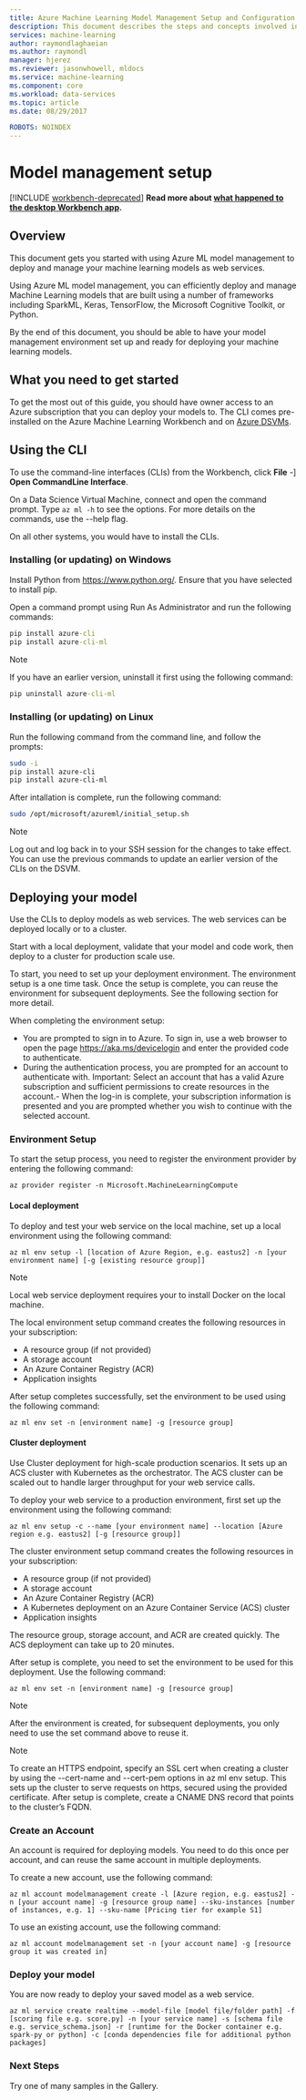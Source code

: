 ```yaml
---
title: Azure Machine Learning Model Management Setup and Configuration | Microsoft Docs
description: This document describes the steps and concepts involved in setting up and configuring Model Management in Azure Machine Learning.
services: machine-learning
author: raymondlaghaeian
ms.author: raymondl
manager: hjerez
ms.reviewer: jasonwhowell, mldocs
ms.service: machine-learning
ms.component: core
ms.workload: data-services
ms.topic: article
ms.date: 08/29/2017

ROBOTS: NOINDEX
---
```

# Model management setup

[!INCLUDE [workbench-deprecated](../../../includes/aml-deprecating-preview-2017.md)] **Read more about [what happened to the desktop Workbench app](../service/overview-what-happened-to-workbench.md).**



## Overview
This document gets you started with using Azure ML model management to deploy and manage your machine learning models as web services. 

Using Azure ML model management, you can efficiently deploy and manage Machine Learning models that are built using a number of frameworks including SparkML, Keras, TensorFlow, the Microsoft Cognitive Toolkit, or Python. 

By the end of this document, you should be able to have your model management environment set up and ready for deploying your machine learning models.

## What you need to get started
To get the most out of this guide, you should have owner access to an Azure subscription that you can deploy your models to.
The CLI comes pre-installed on the Azure Machine Learning Workbench and on [Azure DSVMs](https://docs.microsoft.com/azure/machine-learning/machine-learning-data-science-virtual-machine-overview).

## Using the CLI
To use the command-line interfaces (CLIs) from the Workbench, click **File** -] **Open CommandLine Interface**. 

On a Data Science Virtual Machine, connect and open the command prompt. Type `az ml -h` to see the options. For more details on the commands, use the --help flag.

On all other systems, you would have to install the CLIs.

### Installing (or updating) on Windows

Install Python from https://www.python.org/. Ensure that you have selected to install pip.

Open a command prompt using Run As Administrator and run the following commands:

```cmd
pip install azure-cli
pip install azure-cli-ml
```
 
>[!NOTE]
>If you have an earlier version, uninstall it first using the following command:
>

```cmd
pip uninstall azure-cli-ml
```

### Installing (or updating) on Linux
Run the following command from the command line, and follow the prompts:

```bash
sudo -i
pip install azure-cli
pip install azure-cli-ml
```

After intallation is complete, run the following command:

```bash
sudo /opt/microsoft/azureml/initial_setup.sh
```

>[!NOTE]
>Log out and log back in to your SSH session for the changes to take effect.
>You can use the previous commands to update an earlier version of the CLIs on the DSVM.
>

## Deploying your model
Use the CLIs to deploy models as web services. The web services can be deployed locally or to a cluster.

Start with a local deployment, validate that your model and code work, then deploy to a cluster for production scale use.

To start, you need to set up your deployment environment. The environment setup is a one time task. Once the setup is complete, you can reuse the environment for subsequent deployments. See the following section for more detail.

When completing the environment setup:
- You are prompted to sign in to Azure. To sign in, use a web browser to open the page https://aka.ms/devicelogin and enter the provided code to authenticate.
- During the authentication process, you are prompted for an account to authenticate with. Important: Select an account that has a valid Azure subscription and sufficient permissions to create resources in the account.- When the log-in is complete, your subscription information is presented and you are prompted whether you wish to continue with the selected account.

### Environment Setup
To start the setup process, you need to register the environment provider by entering the following command:

```azurecli
az provider register -n Microsoft.MachineLearningCompute
```

#### Local deployment
To deploy and test your web service on the local machine, set up a local environment using the following command:

```azurecli
az ml env setup -l [location of Azure Region, e.g. eastus2] -n [your environment name] [-g [existing resource group]]
```
>[!NOTE] 
>Local web service deployment requires your to install Docker on the local machine. 
>

The local environment setup command creates the following resources in your subscription:
- A resource group (if not provided)
- A storage account
- An Azure Container Registry (ACR)
- Application insights

After setup completes successfully, set the environment to be used using the following command:

```azurecli
az ml env set -n [environment name] -g [resource group]
```

#### Cluster deployment
Use Cluster deployment for high-scale production scenarios. It sets up an ACS cluster with Kubernetes as the orchestrator. The ACS cluster can be scaled out to handle larger throughput for your web service calls.

To deploy your web service to a production environment, first set up the environment using the following command:

```azurecli
az ml env setup -c --name [your environment name] --location [Azure region e.g. eastus2] [-g [resource group]]
```

The cluster environment setup command creates the following resources in your subscription:
- A resource group (if not provided)
- A storage account
- An Azure Container Registry (ACR)
- A Kubernetes deployment on an Azure Container Service (ACS) cluster
- Application insights

The resource group, storage account, and ACR are created quickly. The ACS deployment can take up to 20 minutes. 

After setup is complete, you need to set the environment to be used for this deployment. Use the following command:

```azurecli
az ml env set -n [environment name] -g [resource group]
```

>[!NOTE] 
> After the environment is created, for subsequent deployments, you only need to use the set command above to reuse it.
>

>[!NOTE] 
>To create an HTTPS endpoint, specify an SSL cert when creating a cluster by using the --cert-name and --cert-pem options in az ml env setup. This sets up the cluster to serve requests on https, secured using the provided certificate. After setup is complete, create a CNAME DNS record that points to the cluster’s FQDN.

### Create an Account
An account is required for deploying models. You need to do this once per account, and can reuse the same account in multiple deployments.

To create a new account, use the following command:

```azurecli
az ml account modelmanagement create -l [Azure region, e.g. eastus2] -n [your account name] -g [resource group name] --sku-instances [number of instances, e.g. 1] --sku-name [Pricing tier for example S1]
```

To use an existing account, use the following command:
```azurecli
az ml account modelmanagement set -n [your account name] -g [resource group it was created in]
```

### Deploy your model
You are now ready to deploy your saved model as a web service. 

```azurecli
az ml service create realtime --model-file [model file/folder path] -f [scoring file e.g. score.py] -n [your service name] -s [schema file e.g. service_schema.json] -r [runtime for the Docker container e.g. spark-py or python] -c [conda dependencies file for additional python packages]
```

### Next Steps
Try one of many samples in the Gallery.
